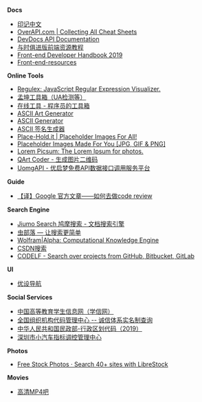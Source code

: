 **Docs**
- [印记中文](https://docschina.org/)
- [OverAPI.com | Collecting All Cheat Sheets](http://overapi.com/)
- [DevDocs API Documentation](https://devdocs.io/)
- [与时俱进版前端资源教程](https://www.jeffjade.com/2017/09/28/127-nice-front-end-tutorial/)
- [Front-end Developer Handbook 2019](https://frontendmasters.com/books/front-end-handbook/2019/)
- [Front-end-resources](https://github.com/WEBING123/Front-end-resources)

**Online Tools**
- [Regulex: JavaScript Regular Expression Visualizer.](https://jex.im/regulex/#!flags=&re=%5E(a%7Cb)*%3F%24)
- [孟坤工具箱（UA检测等）](http://tool.mkblog.cn/)
- [在线工具 - 程序员的工具箱](https://tool.lu/)
- [ASCII Art Generator](http://www.asciiarts.net/)
- [ASCII Generator](http://www.network-science.de/ascii/)
- [ASCII 签名生成器](http://www.network-science.de/ascii/ascii.php?TEXT=hire&x=29&y=15&FONT=_all+fonts+with+your+text_&RICH=no&FORM=left&STRE=no&WIDT=80)
- [Place-Hold.it | Placeholder Images For All!](https://place-hold.it/)
- [Placeholder Images Made For You [JPG, GIF & PNG]](https://placeholder.com/)
- [Lorem Picsum: The Lorem Ipsum for photos.](https://picsum.photos/)
- [QArt Coder - 生成图片二维码](https://research.swtch.com/qr/draw)
- [UomgAPI - 优启梦免费API数据接口调用服务平台](https://api.uomg.com/)

**Guide**
- [【译】Google 官方文章——如何去做code review](https://juejin.im/post/5d80c27cf265da03e61b45c7?utm_source=gold_browser_extension)
  
**Search Engine**
- [Jiumo Search 鸠摩搜索 - 文档搜索引擎](https://www.jiumodiary.com/)
- [虫部落 — 让搜索更简单](https://www.chongbuluo.com/)
- [Wolfram|Alpha: Computational Knowledge Engine](http://www.wolframalpha.com/)
- [CSDN搜索](https://so.csdn.net/so/)
- [CODELF - Search over projects from GitHub, Bitbucket, GitLab](https://unbug.github.io/codelf/)

**UI**
- [优设导航](https://hao.uisdc.com/)

**Social Services**
- [中国高等教育学生信息网（学信网）](https://www.chsi.com.cn/)
- [全国组织机构代码管理中心 -- 诚信体系实名制查询](http://www.nacao.org.cn/)
- [中华人民共和国民政部-行政区划代码（2019）](http://www.mca.gov.cn/article/sj/xzqh/2019/)
- [深圳市小汽车指标调控管理中心](http://xqctk.jtys.sz.gov.cn/)

**Photos**
- [Free Stock Photos · Search 40+ sites with LibreStock](http://librestock.com/)

**Movies**
- [高清MP4吧](http://www.mp4ba.com/)